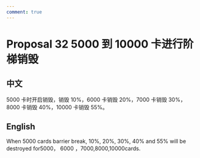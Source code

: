 ```yaml
---
comment: true
---
```


# Proposal 32 5000 到 10000 卡进行阶梯销毁

## 中文

5000 卡时开启销毁，销毁 10%，6000 卡销毁 20%，7000 卡销毁 30%，8000 卡销毁 40%，10000 卡销毁 55%。

## English

When 5000 cards barrier break, 10%, 20%, 30%, 40% and 55% will be destroyed for5000， 6000 ，7000,8000,10000cards.
